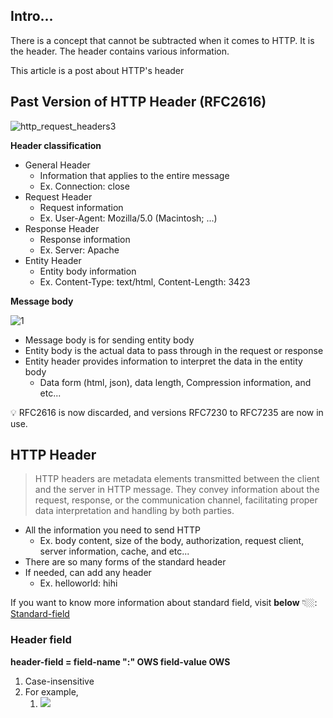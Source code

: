 ## Intro...
There is a concept that cannot be subtracted when it comes to HTTP. It is the header. The header contains various information.

This article is a post about HTTP's header

## Past Version of HTTP Header (RFC2616)
![http_request_headers3](https://github.com/jinscodes/Blog_nextJS/assets/87598134/1713839f-a386-45d0-950e-9c86e7cb6382)

**Header classification**

- General Header
	- Information that applies to the entire message
	- Ex. Connection: close
- Request Header
	- Request information
	- Ex. User-Agent: Mozilla/5.0 (Macintosh; ...)
- Response Header
	- Response information
	- Ex. Server: Apache
- Entity Header
	- Entity body information
	- Ex. Content-Type: text/html, Content-Length: 3423

**Message body**

![1](https://github.com/jinscodes/Blog_nextJS/assets/87598134/30537e54-df7f-4bfc-beec-539749779718)

- Message body is for sending entity body
- Entity body is the actual data to pass through in the request or response
- Entity header provides information to interpret the data in the entity body
	- Data form (html, json), data length, Compression information, and etc...

💡 RFC2616 is now discarded, and versions RFC7230 to RFC7235 are now in use.

## HTTP Header
> HTTP headers are metadata elements transmitted between the client and the server in HTTP message. They convey information about the request, response, or the communication channel, facilitating proper data interpretation and handling by both parties.

- All the information you need to send HTTP
	- Ex. body content, size of the body, authorization, request client, server information, cache, and etc...
- There are so many forms of the standard header
- If needed, can add any header
	- Ex. helloworld: hihi

If you want to know more information about standard field, visit **below** 👇🏼: 
[Standard-field](https://en.wikipedia.org/wiki/List_of_HTTP_header_fields)

### Header field
**header-field = field-name ":" OWS field-value OWS**
1. Case-insensitive
2. For example, 
	1. ![](https://github.com/jinscodes/Blog_nextJS/assets/87598134/95b9b782-309b-44e0-b1ce-3b86d7c2db31)